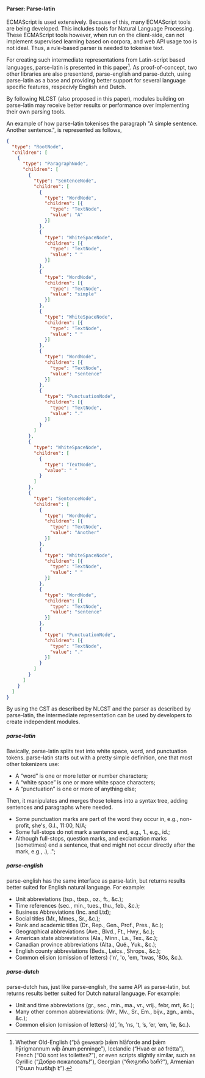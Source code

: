 #### Parser: Parse-latin

ECMAScript is used extensively. Because of this, many ECMAScript tools are being developed. This includes tools for Natural Language Processing. These ECMAScript tools however, when run on the client-side, can not implement supervised learning based on corpora, and web API usage too is not ideal. Thus, a rule-based parser is needed to tokenise text.

For creating such intermediate representations from Latin-script based languages, parse-latin is presented in this paper[^1]. As proof-of-concept, two other libraries are also presentend, parse-english and parse-dutch, using parse-latin as a base and providing better support for several language specific features, respecivly English and Dutch.

By following NLCST (also proposed in this paper), modules building on parse-latin may receive better results or performance over implementing their own parsing tools.

An example of how parse-latin tokenises the paragraph "A simple sentence. Another sentence.", is represented as follows,

```json
{
  "type": "RootNode",
  "children": [
    {
      "type": "ParagraphNode",
      "children": [
        {
          "type": "SentenceNode",
          "children": [
            {
              "type": "WordNode",
              "children": [{
                "type": "TextNode",
                "value": "A"
              }]
            },
            {
              "type": "WhiteSpaceNode",
              "children": [{
                "type": "TextNode",
                "value": " "
              }]
            },
            {
              "type": "WordNode",
              "children": [{
                "type": "TextNode",
                "value": "simple"
              }]
            },
            {
              "type": "WhiteSpaceNode",
              "children": [{
                "type": "TextNode",
                "value": " "
              }]
            },
            {
              "type": "WordNode",
              "children": [{
                "type": "TextNode",
                "value": "sentence"
              }]
            },
            {
              "type": "PunctuationNode",
              "children": [{
                "type": "TextNode",
                "value": "."
              }]
            }
          ]
        },
        {
          "type": "WhiteSpaceNode",
          "children": [
            {
              "type": "TextNode",
              "value": " "
            }
          ]
        },
        {
          "type": "SentenceNode",
          "children": [
            {
              "type": "WordNode",
              "children": [{
                "type": "TextNode",
                "value": "Another"
              }]
            },
            {
              "type": "WhiteSpaceNode",
              "children": [{
                "type": "TextNode",
                "value": " "
              }]
            },
            {
              "type": "WordNode",
              "children": [{
                "type": "TextNode",
                "value": "sentence"
              }]
            },
            {
              "type": "PunctuationNode",
              "children": [{
                "type": "TextNode",
                "value": "."
              }]
            }
          ]
        }
      ]
    }
  ]
}
```

By using the CST as described by NLCST and the parser as described by parse-latin, the intermediate representation can be used by developers to create independent modules.

##### parse-latin

Basically, parse-latin splits text into white space, word, and punctuation tokens. parse-latin starts out with a pretty simple definition, one that most other tokenizers use:

- A “word” is one or more letter or number characters;
- A “white space” is one or more white space characters;
- A “punctuation” is one or more of anything else;

Then, it manipulates and merges those tokens into a syntax tree, adding sentences and paragraphs where needed.

- Some punctuation marks are part of the word they occur in, e.g., non-profit, she\'s, G.I., 11:00, N/A;
- Some full-stops do not mark a sentence end, e.g., 1., e.g., id.;
- Although full-stops, question marks, and exclamation marks (sometimes) end a sentence, that end might not occur directly after the mark, e.g., .), .";

##### parse-english

parse-english has the same interface as parse-latin, but returns results better suited for English natural language. For example:

- Unit abbreviations (tsp., tbsp., oz., ft., &c.);
- Time references (sec., min., tues., thu., feb., &c.);
- Business Abbreviations (Inc. and Ltd);
- Social titles (Mr., Mmes., Sr., &c.);
- Rank and academic titles (Dr., Rep., Gen., Prof., Pres., &c.);
- Geographical abbreviations (Ave., Blvd., Ft., Hwy., &c.);
- American state abbreviations (Ala., Minn., La., Tex., &c.);
- Canadian province abbreviations (Alta., Qué., Yuk., &c.);
- English county abbreviations (Beds., Leics., Shrops., &c.);
- Common elision (omission of letters) ('n', 'o, 'em, 'twas, '80s, &c.).

##### parse-dutch

parse-dutch has, just like parse-english, the same API as parse-latin, but returns results better suited for Dutch natural language. For example:

- Unit and time abbreviations (gr., sec., min., ma., vr., vrij., febr, mrt, &c.);
- Many other common abbreviations: (Mr., Mv., Sr., Em., bijv., zgn., amb., &c.);
- Common elision (omission of letters) (d’, ’n, ’ns, ’t, ’s, ’er, ’em, ’ie, &c.).

[^1]: Whether Old-English (“þā gewearþ þǣm hlāforde and þǣm hȳrigmannum wiþ ānum penninge”), Icelandic (“Hvað er að frétta”), French (“Où sont les toilettes?”), or even scripts slightly similar, such as Cyrillic (“Добро пожаловать!”), Georgian (“როგორა ხარ?”), Armenian (“Շատ հաճելի է”).

